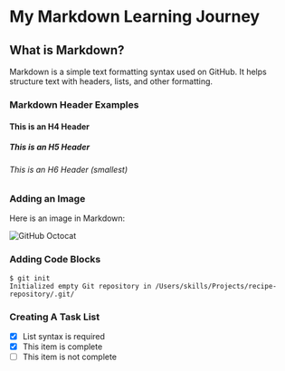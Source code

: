 # My Markdown Learning Journey

## What is Markdown?

Markdown is a simple text formatting syntax used on GitHub. It helps structure text with headers, lists, and other formatting.

### Markdown Header Examples

#### This is an H4 Header
##### This is an H5 Header
###### This is an H6 Header (smallest)

### Adding an Image



Here is an image in Markdown:

![GitHub Octocat](https://octodex.github.com/images/yaktocat.png)

### Adding Code Blocks

```
$ git init
Initialized empty Git repository in /Users/skills/Projects/recipe-repository/.git/
```

### Creating A Task List

- [x] List syntax is required
- [x] This item is complete
- [ ] This item is not complete
